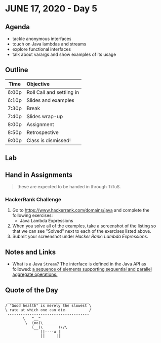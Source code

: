 
# JUNE 17, 2020 - Day 5

## Agenda

- tackle anonymous interfaces
- touch on Java lambdas and streams
- explore functional interfaces
- talk about varargs and show examples of its usage

## Outline

| Time   | Objective                        |
| -------|:---------------------------------|
| 6:00p  | Roll Call and settling in        |
| 6:10p  | Slides and examples              |
| 7:30p  | Break                            |
| 7:40p  | Slides wrap-up                   |
| 8:00p  | Assignment                       |
| 8:50p  | Retrospective                    |
| 9:00p  | Class is dismissed!              |

## Lab

## Hand in Assignments
>these are expected to be handed in through TiTuS.

### HackerRank Challenge

1. Go to https://www.hackerrank.com/domains/java and complete the following exercises:
    - Java Lambda Expressions
2. When you solve all of the examples, take a screenshot of the listing so that we can see "Solved" next to each of the exercises listed above.
3. Submit your screenshot under *Hacker Rank: Lambda Expressions*.

## Notes and Links

- What is a Java `Stream`? The interface is defined in the Java API as followed: [a sequence of elements supporting sequential and parallel aggregate operations.](https://docs.oracle.com/javase/8/docs/api/java/util/stream/Stream.html)

## Quote of the Day

```
 _____________________________________
/ "Good health" is merely the slowest \
\ rate at which one can die.          /
 -------------------------------------
        \   ^__^
         \  (oo)\_______
            (__)\       )\/\
                ||----w |
                ||     ||

```
